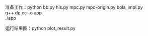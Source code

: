 


准备工作：python bb.py   hls.py  mpc.py  mpc-origin.py  bola_impl.py  
g++ dp.cc -o app  
./app


运行结果图：python plot_result.py
